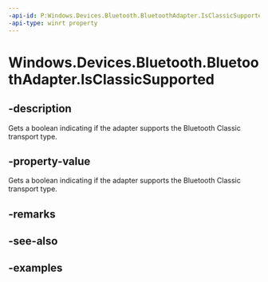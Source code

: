 ```yaml
---
-api-id: P:Windows.Devices.Bluetooth.BluetoothAdapter.IsClassicSupported
-api-type: winrt property
---
```


<!-- Property syntax.
public bool IsClassicSupported { get; }
-->

# Windows.Devices.Bluetooth.BluetoothAdapter.IsClassicSupported

## -description
Gets a boolean indicating if the adapter supports the Bluetooth Classic transport type. 

## -property-value
Gets a boolean indicating if the adapter supports the Bluetooth Classic transport type. 

## -remarks

## -see-also

## -examples

